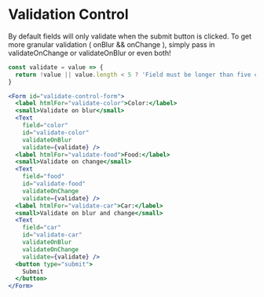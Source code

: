 # Validation Control

By default fields will only validate when the submit button is clicked. To get
more granular validation ( onBlur && onChange ), simply pass in validateOnChange
or validateOnBlur or even both!

<!-- STORY -->

```jsx
const validate = value => {
  return !value || value.length < 5 ? 'Field must be longer than five characters' : null;
}

<Form id="validate-control-form">
  <label htmlFor="validate-color">Color:</label>
  <small>Validate on blur</small>
  <Text
    field="color"
    id="validate-color"
    validateOnBlur
    validate={validate} />
  <label htmlFor="validate-food">Food:</label>
  <small>Validate on change</small>
  <Text
    field="food"
    id="validate-food"
    validateOnChange
    validate={validate} />
  <label htmlFor="validate-car">Car:</label>
  <small>Validate on blur and change</small>
  <Text
    field="car"
    id="validate-car"
    validateOnBlur
    validateOnChange
    validate={validate} />
  <button type="submit">
    Submit
  </button>
</Form>
```
